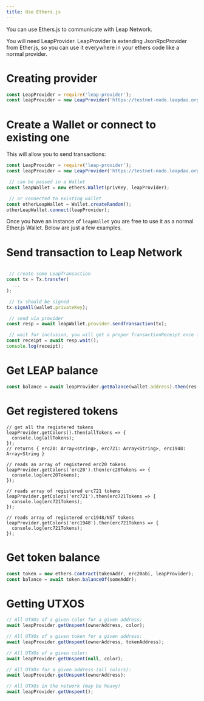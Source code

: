 ```yaml
---
title: Use Ethers.js
---
```


You can use Ethers.js to communicate with Leap Network.

You will need LeapProvider. LeapProvider is extending JsonRpcProvider from Ether.js, so you can use it everywhere in your ethers code like a normal provider.

# Creating provider

```js
const LeapProvider = require('leap-provider');
const leapProvider = new LeapProvider('https://testnet-node.leapdao.org');
```

# Create a Wallet or connect to existing one

This will allow you to send transactions:

```js
const LeapProvider = require('leap-provider');
const leapProvider = new LeapProvider('https://testnet-node.leapdao.org');

 // can be passed in a Wallet
const leapWallet = new ethers.Wallet(privKey, leapProvider);

 // or connected to existing wallet
const otherLeapWallet = Wallet.createRandom();
otherLeapWallet.connect(leapProvider);
```

Once you have an instance of `leapWallet` you are free to use it as a normal Ether.js Wallet. Below are just a few examples.

# Send transaction to Leap Network

```js

 // create some LeapTransaction
const tx = Tx.transfer(
  ...
);

 // tx should be signed
tx.signAll(wallet.privateKey);

 // send via provider
const resp = await leapWallet.provider.sendTransaction(tx);

 // wait for inclusion, you will get a proper TransactionReceipt once tx is included in a block
const receipt = await resp.wait();
console.log(receipt);
```

# Get LEAP balance

```js
const balance = await leapProvider.getBalance(wallet.address).then(res => Number(res));
```

# Get registered tokens

```es6
// get all the registered tokens
leapProvider.getColors().then(allTokens => {
  console.log(allTokens);
});
// returns { erc20: Array<string>, erc721: Array<String>, erc1948: Array<String }

// reads an array of registered erc20 tokens
leapProvider.getColors('erc20').then(erc20Tokens => {
  console.log(erc20Tokens);
});

// reads array of registered erc721 tokens
leapProvider.getColors('erc721').then(erc721Tokens => {
  console.log(erc721Tokens);
});

// reads array of registered erc1948/NST tokens
leapProvider.getColors('erc1948').then(erc721Tokens => {
  console.log(erc721Tokens);
});
```


# Get token balance

```js
const token = new ethers.Contract(tokenAddr, erc20abi, leapProvider);
const balance = await token.balanceOf(someAddr);
```

# Getting UTXOS

```js
// All UTXOs of a given color for a given address:
await leapProvider.getUnspent(ownerAddress, color);

// All UTXOs of a given token for a given address:
await leapProvider.getUnspent(ownerAddress, tokenAddress);

// All UTXOs of a given color:
await leapProvider.getUnspent(null, color);

// All UTXOs for a given address (all colors):
await leapProvider.getUnspent(ownerAddress);

// All UTXOs in the network (may be heavy)
await leapProvider.getUnspent();
```
